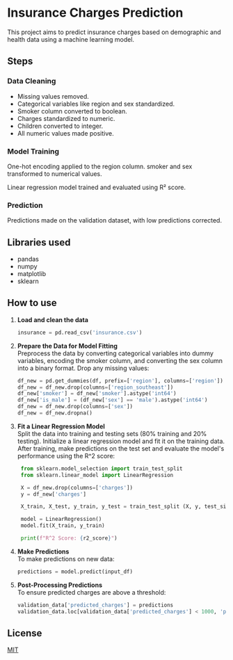 # Insurance Charges Prediction
This project aims to predict insurance charges based on demographic and health data using a machine learning model.
## Steps
### Data Cleaning

- Missing values removed.
- Categorical variables like region and sex standardized.
- Smoker column converted to boolean.
- Charges standardized to numeric.
- Children converted to integer.
- All numeric values made positive.

### Model Training

One-hot encoding applied to the region column.
smoker and sex transformed to numerical values.

Linear regression model trained and evaluated using R² score.
### Prediction

Predictions made on the validation dataset, with low predictions corrected.
## Libraries used
- pandas
- numpy
- matplotlib
- sklearn
## How to use
1. **Load and clean the data**  
   ```python
   insurance = pd.read_csv('insurance.csv')

2. **Prepare the Data for Model Fitting**  
   Preprocess the data by converting categorical variables into dummy variables, encoding the smoker column, and converting the sex column into a binary format. Drop any missing values:
   ```python
   df_new = pd.get_dummies(df, prefix=['region'], columns=['region'])
   df_new = df_new.drop(columns=['region_southeast'])
   df_new['smoker'] = df_new['smoker'].astype('int64')
   df_new['is_male'] = (df_new['sex'] == 'male').astype('int64')
   df_new = df_new.drop(columns=['sex'])
   df_new = df_new.dropna()

3. **Fit a Linear Regression Model**  
   Split the data into training and testing sets (80% training and 20% testing). Initialize a linear regression model and fit it on the training data. After training, make predictions on the test set and evaluate the model's performance using the R^2 score:
   ```python
    from sklearn.model_selection import train_test_split
    from sklearn.linear_model import LinearRegression

    X = df_new.drop(columns=['charges'])
    y = df_new['charges']

    X_train, X_test, y_train, y_test = train_test_split (X, y, test_size=0.2, random_state=42)

    model = LinearRegression()
    model.fit(X_train, y_train)

    print(f"R^2 Score: {r2_score}")

4. **Make Predictions**  
   To make predictions on new data:
   ```python
   predictions = model.predict(input_df)

5. **Post-Processing Predictions**  
   To ensure predicted charges are above a threshold:

   ```python
   validation_data['predicted_charges'] = predictions
   validation_data.loc[validation_data['predicted_charges'] < 1000, 'predicted_charges'] = 1000
## License

[MIT](https://choosealicense.com/licenses/mit/)

